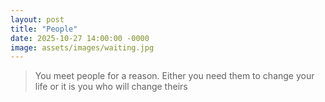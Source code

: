 ```yaml
---
layout: post
title: "People"
date: 2025-10-27 14:00:00 -0000
image: assets/images/waiting.jpg
---
```


>You meet people for a reason. Either you need them to change your life or it is you who will change theirs